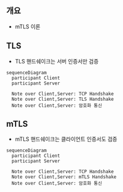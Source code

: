 ## 개요
* mTLS 이론

## TLS

* TLS 핸드쉐이크는 서버 인증서만 검증

```mermaid
sequenceDiagram
  participant Client
  participant Server

  Note over Client,Server: TCP Handshake
  Note over Client,Server: TLS Handshake
  Note over Client,Server: 암호화 통신
```

## mTLS

* mTLS 핸드쉐이크는 클라이언트 인증서도 검증

```mermaid
sequenceDiagram
  participant Client
  participant Server

  Note over Client,Server: TCP Handshake
  Note over Client,Server: mTLS Handshake
  Note over Client,Server: 암호화 통신
```
